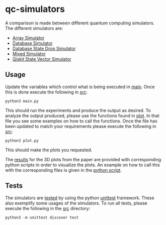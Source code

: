 # qc-simulators

A comparison is made between different quantum computing simulators. The different simulators are:

* [Array Simulator](./src/simulators/array_simulator/array_simulator.py)
* [Database Simulator](./src/simulators/db_simulator/db_simulator.py)
* [Database State Drop Simulator](./src/simulators/db_simulator_state_drop/db_simulator_state_drop.py)
* [Mixed Simulator](./src/simulators/mixed_simulator/mixed_simulator.py)
* [Qiskit State Vector Simulator](./src/simulators/qiskit/qiskit_simulator.py)

## Usage

Update the variables which control what is being executed in [main](src/main.py). Once this is done execute the
following in [src](src):

```shell
python3 main.py
```

This should run the experiments and produce the output as desired. To analyze the output produced, please use the
functions found in [plot](src/plot.py). In that file you see some examples on how to call the functions. Once the file
has been updated to match your requirements please execute the following in [src](src):

```shell
python3 plot.py
```

This should make the plots you requested.

The [results](results-for-3d-plots) for the 3D plots from the paper are provided with corresponding python scripts in
order to visualize the plots. An example on how to call this with the corresponding files is given in
the [python script](results-for-3d-plots/plot.py).

## Tests

The simulators are [tested](./src/test) by using the python [unittest](https://docs.python.org/3/library/unittest.html)
framework. These also exemplify some usages of the simulators. To run all tests, please execute the following in
the [src](./src) directory:

```shell
python3 -m unittest discover test
```